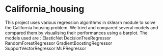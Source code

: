 # California_housing

This project uses various regression algorithms in sklearn module to solve the California housing problem. 
We tried and compared several models and compared them by visualising their performances using a barplot.
The models used are :
  ElasticNet
  DecisionTreeRegressor
  RandomForestRegressor
  GradientBoostingRegressor
  SupportVectorRegressor
  MLPRegressor

